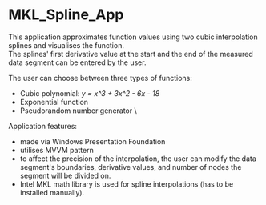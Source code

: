# MKL_Spline_App
This application approximates function values using two cubic interpolation splines and visualises the function.
\
The splines' first derivative value at the start and the end of the measured data segment can be entered by the user. 

The user can choose between three types of functions:
- Cubic polynomial: _y = x^3 + 3x^2 - 6x - 18_
- Exponential function
- Pseudorandom number generator
\
<a/>

Application features:
- made via Windows Presentation Foundation
- utilises MVVM pattern
- to affect the precision of the interpolation, the user can modify the data segment's boundaries, derivative values, and number of nodes the segment will be divided on.
- Intel MKL math library is used for spline interpolations (has to be installed manually).

